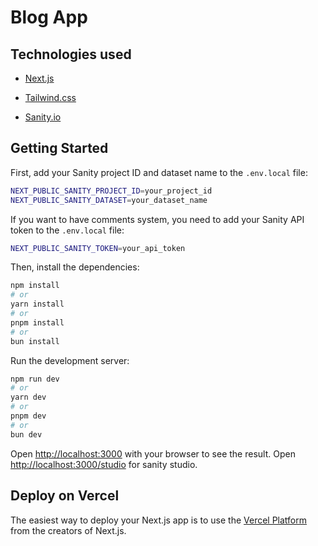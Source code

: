 # Blog App

## Technologies used

- [Next.js](https://nextjs.org/)

- [Tailwind.css](https://tailwindcss.com/)

- [Sanity.io](https://www.sanity.io)

## Getting Started

First, add your Sanity project ID and dataset name to the `.env.local` file:

```bash
NEXT_PUBLIC_SANITY_PROJECT_ID=your_project_id
NEXT_PUBLIC_SANITY_DATASET=your_dataset_name
```

If you want to have comments system, you need to add your Sanity API token to the `.env.local` file:

```bash
NEXT_PUBLIC_SANITY_TOKEN=your_api_token
```

Then, install the dependencies:

```bash
npm install
# or
yarn install
# or
pnpm install
# or
bun install
```

Run the development server:

```bash
npm run dev
# or
yarn dev
# or
pnpm dev
# or
bun dev
```

Open [http://localhost:3000](http://localhost:3000) with your browser to see the result.
Open [http://localhost:3000/studio](http://localhost:3000/studio) for sanity studio.

## Deploy on Vercel

The easiest way to deploy your Next.js app is to use the [Vercel Platform](https://vercel.com/new?utm_medium=default-template&filter=next.js&utm_source=create-next-app&utm_campaign=create-next-app-readme) from the creators of Next.js.
